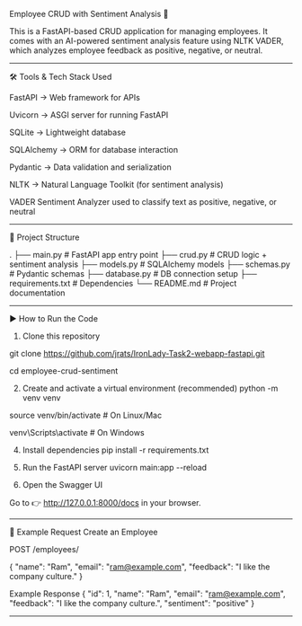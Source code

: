 Employee CRUD with Sentiment Analysis 🚀

This is a FastAPI-based CRUD application for managing employees.
It comes with an AI-powered sentiment analysis feature using NLTK VADER, which analyzes employee feedback as positive, negative, or neutral.

------------------------------------------------------------------

🛠️ Tools & Tech Stack Used

FastAPI
 → Web framework for APIs

Uvicorn
 → ASGI server for running FastAPI

SQLite
 → Lightweight database

SQLAlchemy
 → ORM for database interaction

Pydantic
 → Data validation and serialization

NLTK
 → Natural Language Toolkit (for sentiment analysis)

VADER Sentiment Analyzer used to classify text as positive, negative, or neutral

------------------------------------------------------------------

📂 Project Structure

.
├── main.py          # FastAPI app entry point
├── crud.py          # CRUD logic + sentiment analysis
├── models.py        # SQLAlchemy models
├── schemas.py       # Pydantic schemas
├── database.py      # DB connection setup
├── requirements.txt # Dependencies
└── README.md        # Project documentation

------------------------------------------------------------------

▶️ How to Run the Code
1. Clone this repository

git clone https://github.com/jrats/IronLady-Task2-webapp-fastapi.git

cd employee-crud-sentiment

2. Create and activate a virtual environment (recommended)
python -m venv venv

source venv/bin/activate   # On Linux/Mac

venv\Scripts\activate      # On Windows

4. Install dependencies
pip install -r requirements.txt

5. Run the FastAPI server
uvicorn main:app --reload

6. Open the Swagger UI

Go to 👉 http://127.0.0.1:8000/docs
 in your browser.
 
------------------------------------------------------------------

 🧪 Example Request
Create an Employee

POST /employees/

{
  "name": "Ram",
  "email": "ram@example.com",
  "feedback": "I like the company culture."
}

Example Response
{
  "id": 1,
  "name": "Ram",
  "email": "ram@example.com",
  "feedback": "I like the company culture.",
  "sentiment": "positive"
}

------------------------------------------------------------------
